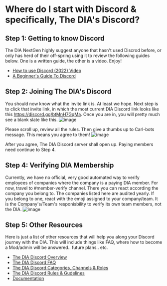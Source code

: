 # Where do I start with Discord & specifically, The DIA's Discord?

## Step 1: Getting to know Discord
The DIA NextGen highly suggest anyone that hasn't used Discrod before, or only has herd of their off-spring using it to review the following guides below. One is a written guide, the other is a video. Enjoy!

- [How to use Discord (2022) Video](https://www.google.com/url?sa=t&rct=j&q=&esrc=s&source=web&cd=&cad=rja&uact=8&ved=2ahUKEwjiz6fyh-b-AhVNFFkFHdRNCeUQFnoECBgQAw&url=https%3A%2F%2Fwww.youtube.com%2Fwatch%3Fv%3DOIqyPJQAgT4&usg=AOvVaw180l_QrEGjoK6IBIXXgEBs)
- [A Beginner's Guide To Discord](https://www.google.com/url?sa=t&rct=j&q=&esrc=s&source=web&cd=&cad=rja&uact=8&ved=2ahUKEwjiz6fyh-b-AhVNFFkFHdRNCeUQFnoECBMQAQ&url=https%3A%2F%2Fsupport.discord.com%2Fhc%2Fen-us%2Farticles%2F360045138571-Beginner-s-Guide-to-Discord&usg=AOvVaw2Y_u9W0Kssr2aNB5zSB5mv)

## Step 2: Joining The DIA's Discord
You should now know what the invite link is. At least we hope. Next step is to click that invite link, in which the most current DIA Discord link looks like this https://discord.gg/btMnH7GqMa. 
Once you are in, you will pretty much see a blank slate like this.
![image](https://github.com/DTC-Inc/diadocs/assets/40123869/14befda3-833a-4af2-bb8e-bfe1a67f171e)

Please scroll up, review all the rules. Then give a thumbs up to Carl-bots message. This means you agree to them!
![image](https://github.com/DTC-Inc/diadocs/assets/40123869/b9a8d19c-90a6-4e41-8530-b5a23769ed4c)

After you agree, The DIA Discord server shall open up. Paying members need continue to Step 4.

## Step 4: Verifying DIA Membership
Currently, we have no official, very good automated way to verify employees of companies where the company is a paying DIA member. For now, travel to #member-verify channel. There you can react according the company you belong to. The companies listed here are audited yearly. If you belong to one, react with the emoji assigned to your company/team. It is the Company's/Team's responisbility to verify its own team members, not the DIA.
![image](https://github.com/DTC-Inc/diadocs/assets/40123869/12bb5f95-bde7-4694-b255-adf4712672f2)

## Step 5: Other Resources
Here is just a list of other resources that will help you along your Discord journey with the DIA. This will include things like FAQ, where how to become a Mod/admin will be answered.. future plans.. etc. 
- [The DIA Discord Overview](https://github.com/DTC-Inc/diadocs/blob/main/dia-discord/dia-discord-overview.md)
- [The DIA Discord FAQ](https://github.com/DTC-Inc/diadocs/blob/main/dia-discord/dia-discord-faq.md)
- [The DIA Discord Categories, Channels & Roles](https://github.com/DTC-Inc/diadocs/blob/main/dia-discord/dia-discord-categories-channels-roles.md)
- [The DIA Discord Rules & Gudelines](https://github.com/DTC-Inc/diadocs/blob/main/dia-discord/dia-discord-rules-guidelines.md)
- [Documentation](https://github.com/DTC-Inc/diadocs/tree/main/dia-discord)
